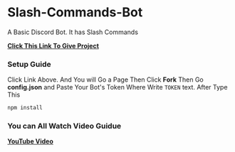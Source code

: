 # Slash-Commands-Bot
A Basic Discord Bot. It has Slash Commands

**[Click This Link To Give Project](https://replit.com/@ULTRA-OPOP/Discord-Interaction-Bot-of-Slash-Commands?v=1)**

### Setup Guide
Click Link Above. And You will Go a Page Then Click **Fork** Then Go **config.json**
and Paste Your Bot's Token Where Write ```TOKEN``` text. After Type This
```bash
npm install
```

### You can All Watch Video Guidue
**[YouTube Video](https://youtube.com/)**
